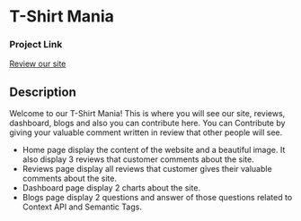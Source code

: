 # T-Shirt Mania

### Project Link
 [Review our site](https://github.com/facebook/create-react-app)

## Description


Welcome to our T-Shirt Mania! This is where you will see our site, reviews, dashboard, blogs and also you can contribute here. You can Contribute by giving your valuable comment written in review that other people will see.

<ul>
    <li>
        Home page display the content of the website and a beautiful image. It also display 3 reviews that customer comments about the site.
    </li>
    <li>
        Reviews page display all reviews that customer gives their valuable comments about the site.
    </li>
    <li>
        Dashboard page display 2 charts about the site.
    </li>
    <li>
        Blogs page display 2 questions and answer of those questions related to Context API and Semantic Tags.
    </li>
</ul>
